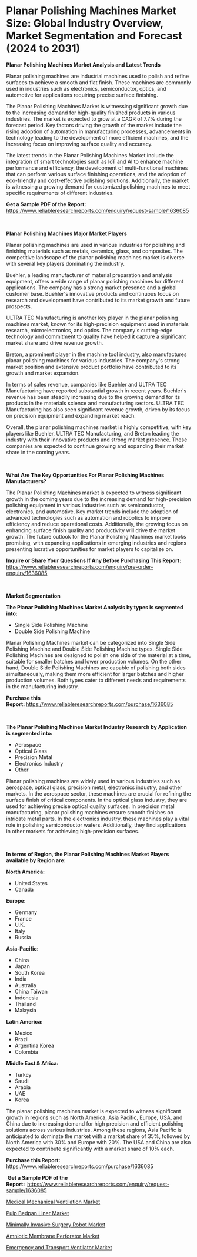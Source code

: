 <p><h1>Planar Polishing Machines Market Size: Global Industry Overview, Market Segmentation and Forecast (2024 to 2031)</h1></p><p><strong>Planar Polishing Machines Market Analysis and Latest Trends</strong></p>
<p><p>Planar polishing machines are industrial machines used to polish and refine surfaces to achieve a smooth and flat finish. These machines are commonly used in industries such as electronics, semiconductor, optics, and automotive for applications requiring precise surface finishing.</p><p>The Planar Polishing Machines Market is witnessing significant growth due to the increasing demand for high-quality finished products in various industries. The market is expected to grow at a CAGR of 7.7% during the forecast period. Key factors driving the growth of the market include the rising adoption of automation in manufacturing processes, advancements in technology leading to the development of more efficient machines, and the increasing focus on improving surface quality and accuracy.</p><p>The latest trends in the Planar Polishing Machines Market include the integration of smart technologies such as IoT and AI to enhance machine performance and efficiency, the development of multi-functional machines that can perform various surface finishing operations, and the adoption of eco-friendly and cost-effective polishing solutions. Additionally, the market is witnessing a growing demand for customized polishing machines to meet specific requirements of different industries.</p></p>
<p><strong>Get a Sample PDF of the Report:&nbsp;</strong> <a href="https://www.reliableresearchreports.com/enquiry/request-sample/1636085">https://www.reliableresearchreports.com/enquiry/request-sample/1636085</a></p>
<p>&nbsp;</p>
<p><strong>Planar Polishing Machines Major Market Players</strong></p>
<p><p>Planar polishing machines are used in various industries for polishing and finishing materials such as metals, ceramics, glass, and composites. The competitive landscape of the planar polishing machines market is diverse with several key players dominating the industry.</p><p>Buehler, a leading manufacturer of material preparation and analysis equipment, offers a wide range of planar polishing machines for different applications. The company has a strong market presence and a global customer base. Buehler's innovative products and continuous focus on research and development have contributed to its market growth and future prospects.</p><p>ULTRA TEC Manufacturing is another key player in the planar polishing machines market, known for its high-precision equipment used in materials research, microelectronics, and optics. The company's cutting-edge technology and commitment to quality have helped it capture a significant market share and drive revenue growth.</p><p>Breton, a prominent player in the machine tool industry, also manufactures planar polishing machines for various industries. The company's strong market position and extensive product portfolio have contributed to its growth and market expansion.</p><p>In terms of sales revenue, companies like Buehler and ULTRA TEC Manufacturing have reported substantial growth in recent years. Buehler's revenue has been steadily increasing due to the growing demand for its products in the materials science and manufacturing sectors. ULTRA TEC Manufacturing has also seen significant revenue growth, driven by its focus on precision equipment and expanding market reach.</p><p>Overall, the planar polishing machines market is highly competitive, with key players like Buehler, ULTRA TEC Manufacturing, and Breton leading the industry with their innovative products and strong market presence. These companies are expected to continue growing and expanding their market share in the coming years.</p></p>
<p>&nbsp;</p>
<p><strong>What Are The Key Opportunities For Planar Polishing Machines Manufacturers?</strong></p>
<p><p>The Planar Polishing Machines market is expected to witness significant growth in the coming years due to the increasing demand for high-precision polishing equipment in various industries such as semiconductor, electronics, and automotive. Key market trends include the adoption of advanced technologies such as automation and robotics to improve efficiency and reduce operational costs. Additionally, the growing focus on enhancing surface finish quality and productivity will drive the market growth. The future outlook for the Planar Polishing Machines market looks promising, with expanding applications in emerging industries and regions presenting lucrative opportunities for market players to capitalize on.</p></p>
<p><strong>Inquire or Share Your Questions If Any Before Purchasing This Report:</strong> <a href="https://www.reliableresearchreports.com/enquiry/pre-order-enquiry/1636085">https://www.reliableresearchreports.com/enquiry/pre-order-enquiry/1636085</a></p>
<p>&nbsp;</p>
<p><strong>Market Segmentation</strong></p>
<p><strong>The Planar Polishing Machines Market Analysis by types is segmented into:</strong></p>
<p><ul><li>Single Side Polishing Machine</li><li>Double Side Polishing Machine</li></ul></p>
<p><p>Planar Polishing Machines market can be categorized into Single Side Polishing Machine and Double Side Polishing Machine types. Single Side Polishing Machines are designed to polish one side of the material at a time, suitable for smaller batches and lower production volumes. On the other hand, Double Side Polishing Machines are capable of polishing both sides simultaneously, making them more efficient for larger batches and higher production volumes. Both types cater to different needs and requirements in the manufacturing industry.</p></p>
<p><strong>Purchase this Report:&nbsp;</strong><a href="https://www.reliableresearchreports.com/purchase/1636085">https://www.reliableresearchreports.com/purchase/1636085</a></p>
<p>&nbsp;</p>
<p><strong>The Planar Polishing Machines Market Industry Research by Application is segmented into:</strong></p>
<p><ul><li>Aerospace</li><li>Optical Glass</li><li>Precision Metal</li><li>Electronics Industry</li><li>Other</li></ul></p>
<p><p>Planar polishing machines are widely used in various industries such as aerospace, optical glass, precision metal, electronics industry, and other markets. In the aerospace sector, these machines are crucial for refining the surface finish of critical components. In the optical glass industry, they are used for achieving precise optical quality surfaces. In precision metal manufacturing, planar polishing machines ensure smooth finishes on intricate metal parts. In the electronics industry, these machines play a vital role in polishing semiconductor wafers. Additionally, they find applications in other markets for achieving high-precision surfaces.</p></p>
<p>&nbsp;</p>
<p><strong>In terms of Region, the Planar Polishing Machines Market Players available by Region are:</strong></p>
<p>
    <p> <strong> North America: </strong>
        <ul>
            <li>United States</li>
            <li>Canada</li>
        </ul>
        </p> 
    <p> <strong> Europe: </strong>
        <ul>
            <li>Germany</li>
            <li>France</li>
            <li>U.K.</li>
            <li>Italy</li>
            <li>Russia</li>
        </ul>
        </p> 
    <p> <strong> Asia-Pacific: </strong>
        <ul>
            <li>China</li>
            <li>Japan</li>
            <li>South Korea</li>
            <li>India</li>
            <li>Australia</li>
            <li>China Taiwan</li>
            <li>Indonesia</li>
            <li>Thailand</li>
            <li>Malaysia</li>
        </ul>
        </p> 
    <p> <strong> Latin America: </strong>
        <ul>
            <li>Mexico</li>
            <li>Brazil</li>
            <li>Argentina Korea</li>
            <li>Colombia</li>
        </ul>
        </p> 
    <p> <strong> Middle East & Africa: </strong>
        <ul>
            <li>Turkey</li>
            <li>Saudi</li>
            <li>Arabia</li>
            <li>UAE</li>
            <li>Korea</li>
        </ul>
    </p>
    </p>
<p><p>The planar polishing machines market is expected to witness significant growth in regions such as North America, Asia Pacific, Europe, USA, and China due to increasing demand for high precision and efficient polishing solutions across various industries. Among these regions, Asia Pacific is anticipated to dominate the market with a market share of 35%, followed by North America with 30% and Europe with 20%. The USA and China are also expected to contribute significantly with a market share of 10% each.</p></p>
<p><strong>Purchase this Report: </strong><a href="https://www.reliableresearchreports.com/purchase/1636085">https://www.reliableresearchreports.com/purchase/1636085</a></p>
<p>&nbsp;<strong>Get a Sample PDF of the Report:&nbsp;&nbsp;</strong><a href="https://www.reliableresearchreports.com/enquiry/request-sample/1636085">https://www.reliableresearchreports.com/enquiry/request-sample/1636085</a></p>
<p><strong></strong></p>
<p><p><a href="https://medium.com/p/d00f0e62e88b/edit">Medical Mechanical Ventilation Market</a></p><p><a href="https://medium.com/p/25dd8b7b3d63/edit">Pulp Bedpan Liner Market</a></p><p><a href="https://medium.com/p/c44567f0fd88/edit">Minimally Invasive Surgery Robot Market</a></p><p><a href="https://medium.com/p/19fdc021e5bd/edit">Amniotic Membrane Perforator Market</a></p><p><a href="https://medium.com/p/8feca9d0c6b6/edit">Emergency and Transport Ventilator Market</a></p></p>